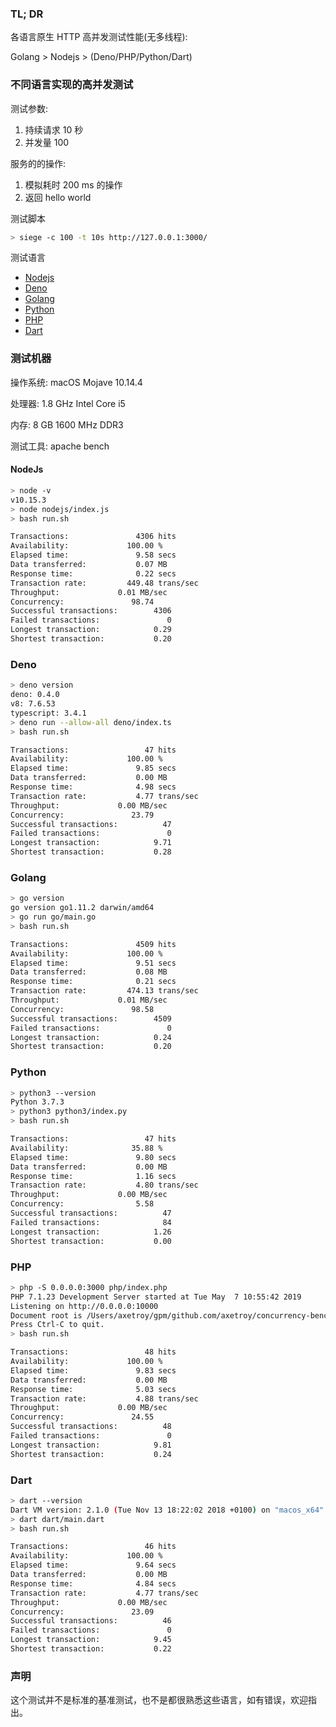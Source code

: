 ### TL; DR

各语言原生 HTTP 高并发测试性能(无多线程):

Golang > Nodejs > (Deno/PHP/Python/Dart)

### 不同语言实现的高并发测试

测试参数:

1. 持续请求 10 秒
2. 并发量 100

服务的的操作:

1. 模拟耗时 200 ms 的操作
2. 返回 hello world

测试脚本
```bash
> siege -c 100 -t 10s http://127.0.0.1:3000/
```

测试语言

- [Nodejs](#nodejs)
- [Deno](#deno)
- [Golang](#golang)
- [Python](#python)
- [PHP](#php)
- [Dart](#dart)

### 测试机器

操作系统: macOS Mojave 10.14.4

处理器: 1.8 GHz Intel Core i5

内存: 8 GB 1600 MHz DDR3

测试工具: apache bench

#### NodeJs

```bash
> node -v
v10.15.3
> node nodejs/index.js
> bash run.sh

Transactions:		        4306 hits
Availability:		      100.00 %
Elapsed time:		        9.58 secs
Data transferred:	        0.07 MB
Response time:		        0.22 secs
Transaction rate:	      449.48 trans/sec
Throughput:		        0.01 MB/sec
Concurrency:		       98.74
Successful transactions:        4306
Failed transactions:	           0
Longest transaction:	        0.29
Shortest transaction:	        0.20
```

### Deno

```bash
> deno version
deno: 0.4.0
v8: 7.6.53
typescript: 3.4.1
> deno run --allow-all deno/index.ts
> bash run.sh

Transactions:		          47 hits
Availability:		      100.00 %
Elapsed time:		        9.85 secs
Data transferred:	        0.00 MB
Response time:		        4.98 secs
Transaction rate:	        4.77 trans/sec
Throughput:		        0.00 MB/sec
Concurrency:		       23.79
Successful transactions:          47
Failed transactions:	           0
Longest transaction:	        9.71
Shortest transaction:	        0.28
```

### Golang

```bash
> go version
go version go1.11.2 darwin/amd64
> go run go/main.go
> bash run.sh

Transactions:		        4509 hits
Availability:		      100.00 %
Elapsed time:		        9.51 secs
Data transferred:	        0.08 MB
Response time:		        0.21 secs
Transaction rate:	      474.13 trans/sec
Throughput:		        0.01 MB/sec
Concurrency:		       98.58
Successful transactions:        4509
Failed transactions:	           0
Longest transaction:	        0.24
Shortest transaction:	        0.20
```

### Python

```bash
> python3 --version
Python 3.7.3
> python3 python3/index.py
> bash run.sh

Transactions:		          47 hits
Availability:		       35.88 %
Elapsed time:		        9.80 secs
Data transferred:	        0.00 MB
Response time:		        1.16 secs
Transaction rate:	        4.80 trans/sec
Throughput:		        0.00 MB/sec
Concurrency:		        5.58
Successful transactions:          47
Failed transactions:	          84
Longest transaction:	        1.26
Shortest transaction:	        0.00
```

### PHP

```bash
> php -S 0.0.0.0:3000 php/index.php
PHP 7.1.23 Development Server started at Tue May  7 10:55:42 2019
Listening on http://0.0.0.0:10000
Document root is /Users/axetroy/gpm/github.com/axetroy/concurrency-benchmarks
Press Ctrl-C to quit.
> bash run.sh

Transactions:		          48 hits
Availability:		      100.00 %
Elapsed time:		        9.83 secs
Data transferred:	        0.00 MB
Response time:		        5.03 secs
Transaction rate:	        4.88 trans/sec
Throughput:		        0.00 MB/sec
Concurrency:		       24.55
Successful transactions:          48
Failed transactions:	           0
Longest transaction:	        9.81
Shortest transaction:	        0.24
```

### Dart

```bash
> dart --version
Dart VM version: 2.1.0 (Tue Nov 13 18:22:02 2018 +0100) on "macos_x64"
> dart dart/main.dart
> bash run.sh

Transactions:		          46 hits
Availability:		      100.00 %
Elapsed time:		        9.64 secs
Data transferred:	        0.00 MB
Response time:		        4.84 secs
Transaction rate:	        4.77 trans/sec
Throughput:		        0.00 MB/sec
Concurrency:		       23.09
Successful transactions:          46
Failed transactions:	           0
Longest transaction:	        9.45
Shortest transaction:	        0.22
```

### 声明

这个测试并不是标准的基准测试，也不是都很熟悉这些语言，如有错误，欢迎指出。